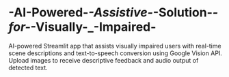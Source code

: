 # -AI-Powered-_-Assistive-_-Solution-_-for-_-Visually-_-Impaired-
AI-powered Streamlit app that assists visually impaired users with real-time scene descriptions and text-to-speech conversion using Google Vision API. Upload images to receive descriptive feedback and audio output of detected text.
